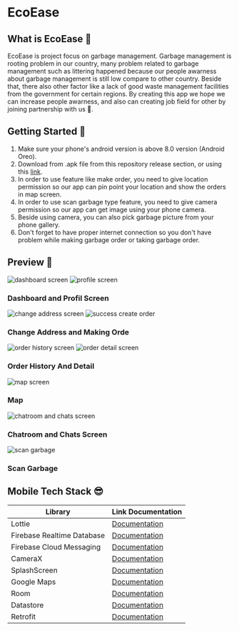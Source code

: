 # EcoEase

## What is EcoEase 🤔

EcoEase is project focus on garbage management. Garbage management is rooting problem in our country, many problem related to garbage management such as littering happened because our people awarness about garbage management is still low compare to other country. Beside that, there also other factor like a lack of good waste management facilities from the government for certain regions. By creating this app we hope we can increase people awarness, and also can creating job field for other by joining partnership with us 🌱.

## Getting Started 📱

1. Make sure your phone's android version is above 8.0 version (Android Oreo).
2. Download from .apk file from this repository release section, or using this [link](https://github.com/ecoEase/ecoease-mobile/releases/tag/v1.0.0).
3. In order to use feature like make order, you need to give location permission so our app can pin point your location and show the orders in map screen.
4. In order to use scan garbage type feature, you need to give camera permission so our app can get image using your phone camera.
5. Beside using camera, you can also pick garbage picture from your phone gallery.
6. Don't forget to have proper internet connection so you don't have problem while making garbage order or taking garbage order.

## Preview 👏

![dashboard screen](https://i.imgur.com/BLxjO43.gif) ![profile screen](https://i.imgur.com/DZu5TNa.gif)

### Dashboard and Profil Screen

![change address screen](https://i.imgur.com/LtZ8Rio.gif) ![success create order](https://i.imgur.com/E9cLyyi.gif)

### Change Address and Making Orde

![order history screen](https://i.imgur.com/YMAT4i5.gif) ![order detail screen](https://i.imgur.com/VFmIN1A.gif)

### Order History And Detail

![map screen](https://i.imgur.com/xXOqSiB.gif)

### Map

![chatroom and chats screen](https://i.imgur.com/a2mwJ1l.gif)

### Chatroom and Chats Screen

![scan garbage](https://i.imgur.com/SBbcAvr.gif)

### Scan Garbage

## Mobile Tech Stack 😎

| Library                    | Link Documentation                                                                           |
| -------------------------- | -------------------------------------------------------------------------------------------- |
| Lottie                     | [Documentation](https://github.com/airbnb/lottie-android/)                                   |
| Firebase Realtime Database | [Documentation](https://firebase.google.com/docs/database/android/start)                     |
| Firebase Cloud Messaging   | [Documentation](https://firebase.google.com/docs/cloud-messaging/android/client)             |
| CameraX                    | [Documentation](https://developer.android.com/training/camerax)                              |
| SplashScreen               | [Documentation](https://developer.android.com/develop/ui/views/launch/splash-screen/migrate) |
| Google Maps                | [Documentation](https://developer.android.com/training/maps)                                 |
| Room                       | [Documentation](https://developer.android.com/training/data-storage/room)                    |
| Datastore                  | [Documentation](https://developer.android.com/training/data-storage/room)                    |
| Retrofit                   | [Documentation](https://square.github.io/retrofit/)                                          |
